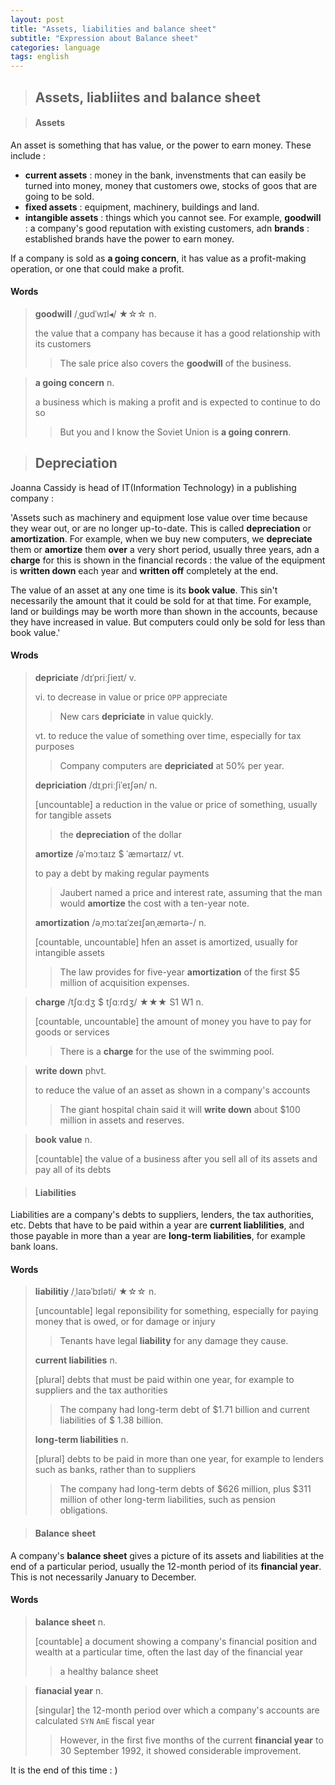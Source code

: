```yaml
---
layout: post
title: "Assets, liabilities and balance sheet"
subtitle: "Expression about Balance sheet"
categories: language
tags: english
---
```




> ## Assets, liabliites and balance sheet

> #### Assets

An asset is something that has value, or the power to earn money. These include :

- **current assets** : money in the bank, invenstments that can easily be turned into money, money that customers owe, stocks of goos that are going to be sold.
- **fixed assets** : equipment, machinery, buildings and land.
- **intangible assets** : things which you cannot see. For example, **goodwill** : a company's good reputation with existing customers, adn **brands** : established brands have the power to earn money.

If a company is sold as **a going concern**, it has value as a profit-making operation, or one that could make a profit.



#### Words

> **goodwill** /ˌɡʊdˈwɪl◂/ ★☆☆ n.
>
> the value that a company has because it has a good relationship with its customers
>
> > The sale price also covers the **goodwill** of the business.



> **a going concern** n.
>
> a business which is making a profit and is expected to continue to do so
>
> > But you and I know the Soviet Union is **a going conrern**.



> ## Depreciation

Joanna Cassidy is head of IT(Information Technology) in a publishing company :

'Assets such as machinery and equipment lose value over time because they wear out, or are no longer up-to-date. This is called **depreciation** or **amortization**. For example, when we buy new computers, we **depreciate** them or **amortize** them **over** a very short period, usually three years, adn a **charge** for this is shown in the financial records : the value of the equipment is **written down** each year and **written off** completely at the end.

The value of an asset at any one time is its **book value**. This sin't necessarily the amount that it could be sold for at that time. For example, land or buildings may be worth more than shown in the accounts, because they have increased in value. But computers could only be sold for less than book value.'



#### Wrods

> **depriciate** /dɪˈpriːʃieɪt/ v.
>
> vi. to decrease in value or price `OPP` appreciate
>
> > New cars **depriciate** in value quickly.
>
> vt. to reduce the value of something over time, especially for tax purposes
>
> > Company computers are **depriciated** at 50% per year.
>
> **depriciation** /dɪˌpriːʃiˈeɪʃən/ n.
>
> [uncountable] a reduction in the value or price of something, usually for tangible assets
>
> > the **depreciation** of the dollar
>
> **amortize** /əˈmɔːtaɪz $ ˈæmərtaɪz/ vt.
>
> to pay a debt by making regular payments
>
> > Jaubert named a price and interest rate, assuming that the man would **amortize** the cost with a ten-year note.
>
> **amortization** /əˌmɔːtaɪˈzeɪʃənˌæmərtə-/ n.
>
> [countable, uncountable] hfen an asset is amortized, usually for intangible assets
>
> > The law provides for five-year **amortization** of the first $5 million of acquisition expenses.



> **charge** /tʃɑːdʒ $ tʃɑːrdʒ/ ★★★ S1 W1 n.
>
> [countable, uncountable] the amount of money you have to pay for goods or services
>
> > There is a **charge** for the use of the swimming pool.



> **write down** phvt.
>
> to reduce the value of an asset as shown in a company's accounts
>
> > The giant hospital chain said it will **write down** about $100 million in assets and reserves.



> **book value** n.
>
> [countable] the value of a business after you sell all of its assets and pay all of its debts



> #### Liabilities

Liabilities are a company's debts to suppliers, lenders, the tax authorities, etc. Debts that have to be paid within a year are **current liablilities**, and those payable in more than a year are **long-term liabilities**, for example bank loans.



#### Words

> **liabilitiy** /ˌlaɪəˈbɪləti/ ★☆☆ n.
>
> [uncountable] legal reponsibility for something, especially for paying money that is owed, or for damage or injury
>
> > Tenants have legal **liability** for any damage they cause.
>
> **current liabilities** n.
>
> [plural] debts that must be paid within one year, for example to suppliers and the tax authorities
>
> > The company had long-term debt of $1.71 billion and current liabilities of $ 1.38 billion.
>
> **long-term liabilities** n.
>
> [plural] debts to be paid in more than one year, for example to lenders such as banks, rather than to suppliers
>
> > The company had long-term debts of $626 million, plus $311 million of other long-term liabilities, such as pension obligations.



> #### Balance sheet

A company's **balance sheet** gives a picture of its assets and liabilities at the end of a particular period, usually the 12-month period of its **financial year**. This is not necessarily January to December.



#### Words

> **balance sheet** n.
>
> [countable] a document showing a company's financial position and wealth at a particular time, often the last day of the financial year
>
> > a healthy balance sheet



> **fianacial year** n.
>
> [singular] the 12-month period over which a company's accounts are calculated `SYN` `AmE` fiscal year
>
> > However, in the first five months of the current **financial year** to 30 September 1992, it showed considerable improvement.



It is the end of this time : )